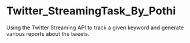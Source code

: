 # Twitter_StreamingTask_By_Pothi
Using the Twitter Streaming API to track a given keyword and generate various reports about the tweets.
